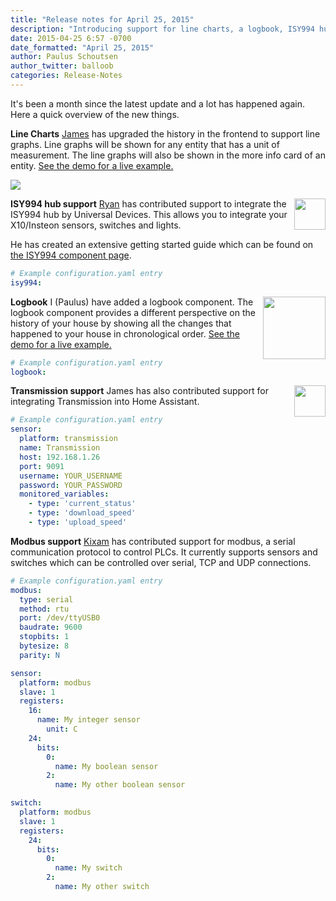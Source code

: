 ```yaml
---
title: "Release notes for April 25, 2015"
description: "Introducing support for line charts, a logbook, ISY994 hub, Transmission and modbus."
date: 2015-04-25 6:57 -0700
date_formatted: "April 25, 2015"
author: Paulus Schoutsen
author_twitter: balloob
categories: Release-Notes
---
```


It's been a month since the latest update and a lot has happened again. Here a quick overview of the new things.

__Line Charts__
[James](https://github.com/jamespcole) has upgraded the history in the frontend to support line graphs. Line graphs will be shown for any entity that has a unit of measurement. The line graphs will also be shown in the more info card of an entity. [See the demo for a live example.](/demo/)

<p class='img'>
<img src='/images/screenshots/history-line-graphs.png'>
</p>

__ISY994 hub support__
<img src='/images/supported_brands/universal_devices.png' style='border:none; box-shadow: none; float: right;' height='50' /> [Ryan](https://github.com/rmkraus) has contributed support to integrate the ISY994 hub by Universal Devices. This allows you to integrate your X10/Insteon sensors, switches and lights.

He has created an extensive getting started guide which can be found on [the ISY994 component page](/components/isy994/).

```yaml
# Example configuration.yaml entry
isy994:
```

__Logbook__
<img src='/images/screenshots/logbook.png' style='margin-left:10px; float: right;' height="100" /> I (Paulus) have added a logbook component. The logbook component provides a different perspective on the history of your house by showing all the changes that happened to your house in chronological order. [See the demo for a live example.](/demo/)
<span class='clearfix'></span>

```yaml
# Example configuration.yaml entry
logbook:
```

<!--more-->

__Transmission support__
<img src='/images/supported_brands/transmission.png' style='border:none; box-shadow: none; float: right;' height='50' /> James has also contributed support for integrating Transmission into Home Assistant.

```yaml
# Example configuration.yaml entry
sensor:
  platform: transmission
  name: Transmission
  host: 192.168.1.26
  port: 9091
  username: YOUR_USERNAME
  password: YOUR_PASSWORD
  monitored_variables:
    - type: 'current_status'
    - type: 'download_speed'
    - type: 'upload_speed'
```

__Modbus support__
[Kixam](https://github.com/kixam) has contributed support for modbus, a serial communication protocol to control PLCs. It currently supports sensors and switches which can be controlled over serial, TCP and UDP connections.

```yaml
# Example configuration.yaml entry
modbus:
  type: serial
  method: rtu
  port: /dev/ttyUSB0
  baudrate: 9600
  stopbits: 1
  bytesize: 8
  parity: N

sensor:
  platform: modbus
  slave: 1
  registers:
    16:
      name: My integer sensor
        unit: C
    24:
      bits:
        0:
          name: My boolean sensor
        2:
          name: My other boolean sensor

switch:
  platform: modbus
  slave: 1
  registers:
    24:
      bits:
        0:
          name: My switch
        2:
          name: My other switch
```
